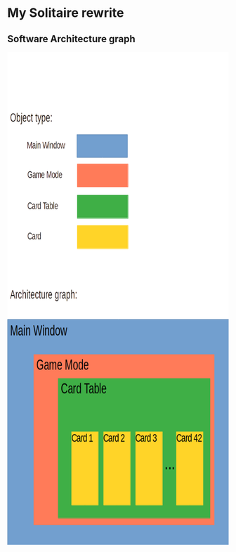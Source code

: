 # My Solitaire rewrite

## Software Architecture graph

<img src="./readme_graph_1.png" data-canonical-src="./object_type_1.png" width="794" height="1123" />


